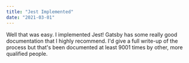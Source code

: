 ```yaml
---
title: "Jest Implemented"
date: "2021-03-01"
---
```


Well that was easy. I implemented Jest! Gatsby has some really good documentation that I highly recommend. I'd give a full
write-up of the process but that's been documented at least 9001 times by other, more qualified people.